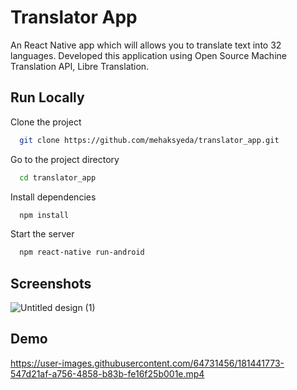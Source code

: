 
# Translator App

An React Native app which will allows you to translate text into 32 languages.
Developed this application using Open Source Machine Translation API, Libre Translation.



## Run Locally

Clone the project

```bash
  git clone https://github.com/mehaksyeda/translator_app.git
```

Go to the project directory

```bash
  cd translator_app
```

Install dependencies

```bash
  npm install
```

Start the server

```bash
  npm react-native run-android
```



## Screenshots




![Untitled design (1)](https://user-images.githubusercontent.com/64731456/181443330-97399a56-bb67-43fd-a5c7-dcd274dcd447.png)



## Demo

https://user-images.githubusercontent.com/64731456/181441773-547d21af-a756-4858-b83b-fe16f25b001e.mp4

